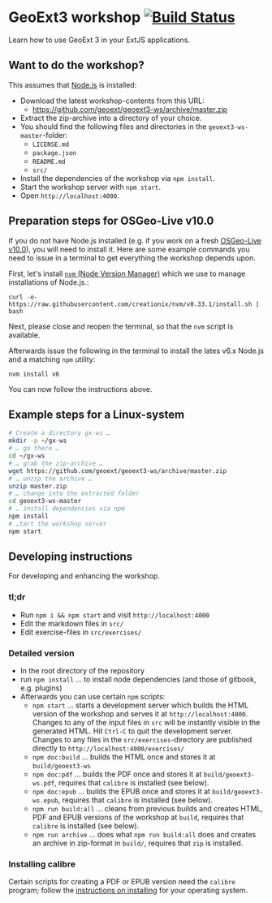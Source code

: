 # GeoExt3 workshop [![Build Status](https://travis-ci.org/geoext/geoext3-ws.svg?branch=master)](https://travis-ci.org/geoext/geoext3-ws)

Learn how to use GeoExt 3 in your ExtJS applications.

## Want to do the workshop?

This assumes that [Node.js](https://nodejs.org/en/) is installed:

* Download the latest workshop-contents from this URL:
  * https://github.com/geoext/geoext3-ws/archive/master.zip
* Extract the zip-archive into a directory of your choice.
* You should find the following files and directories in the
`geoext3-ws-master`-folder:
  * `LICENSE.md`
  * `package.json`
  * `README.md`
  * `src/`
* Install the dependencies of the workshop via `npm install`.
* Start the workshop server with `npm start`.
* Open `http://localhost:4000`.

## Preparation steps for OSGeo-Live v10.0

If you do not have Node.js installed (e.g. if you work on a fresh [OSGeo-Live v10.0](https://live.osgeo.org/)), you will need to install it. Here are some example commands you need to issue in a terminal to get everything the workshop depends upon.

First, let's install [`nvm` (Node Version Manager)](https://github.com/creationix/nvm) which we use to manage installations of Node.js.:

    curl -o- https://raw.githubusercontent.com/creationix/nvm/v0.33.1/install.sh | bash

Next, please close and reopen the terminal, so that the `nvm` script is available.

Afterwards issue the following in the terminal to install the lates v6.x Node.js and a matching `npm` utility:

    nvm install v6

You can now follow the instructions above.


## Example steps for a Linux-system

```bash
# Create a directory gx-ws …
mkdir -p ~/gx-ws
# … go there …
cd ~/gx-ws
# … grab the zip-archive …
wget https://github.com/geoext/geoext3-ws/archive/master.zip
# … unzip the archive …
unzip master.zip
# … change into the extracted folder
cd geoext3-ws-master
# … install dependencies via npm
npm install
# …tart the workshop server
npm start
```

## Developing instructions

For developing and enhancing the workshop.

### tl;dr

* Run `npm i && npm start` and visit `http://localhost:4000`
* Edit the markdown files in `src/`
* Edit exercise-files in `src/exercises/`

### Detailed version

* In the root directory of the repository
* run `npm install` … to install node dependencies (and those of gitbook, e.g. plugins)
* Afterwards you can use certain `npm` scripts:
  * `npm start` … starts a development server which builds the HTML version of the workshop and serves it at `http://localhost:4000`. Changes to any of the input files in `src` will be instantly visible in the generated HTML. Hit `Ctrl-C` to quit the development server. Changes to any files in the `src/exercises`-directory are published directly to `http://localhost:4000/exercises/`
  * `npm doc:build` … builds the HTML once and stores it at `build/geoext3-ws`
  * `npm doc:pdf` … builds the PDF once and stores it at `build/geoext3-ws.pdf`, requires that `calibre` is installed (see below).
  * `npm doc:epub` … builds the EPUB once and stores it at `build/geoext3-ws.epub`, requires that `calibre` is installed (see below).
  * `npm run build:all` … cleans from previous builds and creates HTML, PDF and EPUB versions of the workshop at `build`, requires that `calibre` is installed (see below).
  * `npm run archive` … does what `npm run build:all` does and creates an archive in zip-format in `build/`, requires that `zip` is installed.  

### Installing calibre

Certain scripts for creating a PDF or EPUB version need the `calibre` program; follow the [instructions on installing](http://calibre-ebook.com/download_linux) for your operating system.

